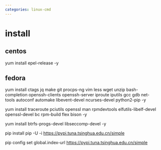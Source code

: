```yaml
---
categories: linux-cmd
---
```


# install

## centos
yum install epel-release -y

## fedora
yum install ctags jq make git procps-ng vim less wget unzip bash-completion openssh-clients openssh-server iproute iputils gcc gdb net-tools autoconf automake libevent-devel ncurses-devel python2-pip -y

yum install traceroute pciutils openssl man rpmdevtools elfutils-libelf-devel openssl-devel bc rpm-build flex bison -y

yum install btrfs-progs-devel libseccomp-devel -y

pip install pip -U -i https://pypi.tuna.tsinghua.edu.cn/simple

pip config set global.index-url https://pypi.tuna.tsinghua.edu.cn/simple
